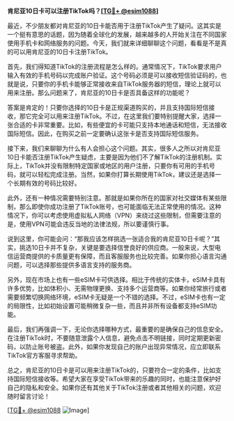 **肯尼亚10日卡可以注册TikTok吗？[[TG💪+ @esim1088](https://t.me/s/esim1088)]**

最近，不少朋友都对肯尼亚的10日卡能否用于注册TikTok产生了疑问。这其实是一个挺有意思的话题，因为随着全球化的发展，越来越多的人开始关注在不同国家使用手机卡和网络服务的问题。今天，我们就来详细聊聊这个问题，看看是不是真的可以用肯尼亚的10日卡注册TikTok。

首先，我们得知道TikTok的注册流程是怎么样的。通常情况下，TikTok要求用户输入有效的手机号码以完成账户验证。这个号码必须是可以接收短信验证码的，也就是说，只要你的手机卡能够正常接收来自TikTok服务器的短信，理论上就可以用来注册。那么问题来了，肯尼亚的10日卡是否具备这样的功能呢？

答案是肯定的！只要你选择的10日卡是正规渠道购买的，并且支持国际短信接收，那它完全可以用来注册TikTok。不过，在这里我们要特别提醒大家，选择一张合适的卡非常重要。比如，有些便宜的卡可能只支持本地通话和短信，无法接收国际短信。因此，在购买之前一定要确认这张卡是否支持国际短信服务。

接下来，我们来聊聊为什么有人会担心这个问题。其实，很多人之所以对肯尼亚10日卡能否注册TikTok产生疑虑，主要是因为他们不了解TikTok的注册机制。实际上，TikTok并没有限制特定国家或地区的用户注册，只要你有可用的手机号码，就可以轻松完成注册。当然，如果你打算长期使用TikTok，建议还是选择一个长期有效的号码比较好。

此外，还有一种情况需要特别注意。那就是如果你所在的国家对社交媒体有某些限制，那么即使你成功注册了TikTok账号，也可能面临无法正常使用的情况。这种情况下，你可以考虑使用虚拟私人网络（VPN）来绕过这些限制，但需要注意的是，使用VPN可能会违反当地的法律法规，所以要谨慎行事。

说到这里，你可能会问：“那我应该怎样挑选一张适合我的肯尼亚10日卡呢？”其实，挑选10日卡并不复杂，关键是要选择信誉良好的供应商。一般来说，大型电信运营商提供的卡质量更有保障，而且客服服务也比较完善。如果你担心语言沟通问题，可以选择那些提供多语言支持的服务商。

另外，现在市场上也有一些eSIM卡可供选择。相比于传统的实体卡，eSIM卡具有许多优势，比如体积小、无需物理更换、支持多个运营商等。如果你经常旅行或者需要频繁切换网络环境，eSIM卡无疑是一个不错的选择。不过，eSIM卡也有一定的局限性，比如初始设置可能稍微复杂一些，而且并非所有设备都支持eSIM功能。

最后，我们再强调一下，无论你选择哪种方式，最重要的是确保自己的信息安全。在注册TikTok时，不要随意泄露个人信息，避免点击不明链接，同时定期更新密码，以防止账号被盗。此外，如果你发现自己的账户出现异常情况，应立即联系TikTok官方客服寻求帮助。

总之，肯尼亚的10日卡是可以用来注册TikTok的，只要符合一定的条件，比如支持国际短信接收等。希望大家在享受TikTok带来的乐趣的同时，也能注意保护好自己的隐私和安全。如果你还有其他关于TikTok注册或者其他相关的问题，欢迎随时留言讨论！

[[TG💪+ @esim1088](https://t.me/s/esim1088) ![Image](https://i.postimg.cc/4NQfJmqS/Snipaste-2025-05-13-00-14-12.png)]